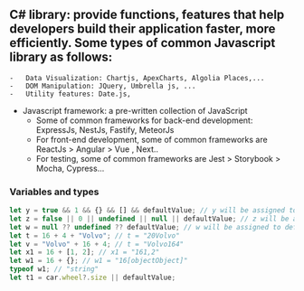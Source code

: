 ## C# library: provide functions, features that help developers build their application faster, more efficiently. Some types of common Javascript library as follows:

    -   Data Visualization: Chartjs, ApexCharts, Algolia Places,...
    -   DOM Manipulation: JQuery, Umbrella js, ...
    -   Utility features: Date.js,

-   Javascript framework: a pre-written collection of JavaScript
    -   Some of common frameworks for back-end development: ExpressJs, NestJs, Fastify, MeteorJs
    -   For front-end development, some of common frameworks are ReactJs > Angular > Vue , Next..
    -   For testing, some of common frameworks are Jest > Storybook > Mocha, Cypress...

### Variables and types

```javascript
let y = true && 1 && {} && [] && defaultValue; // y will be assigned to defaultValue
let z = false || 0 || undefined || null || defaultValue; // z will be assigned to defaultValue
let w = null ?? undefined ?? defaultValue; // w will be assigned to defaultValue
let t = 16 + 4 + "Volvo"; // t = "20Volvo"
let v = "Volvo" + 16 + 4; // t = "Volvo164"
let x1 = 16 + [1, 2]; // x1 = "161,2"
let w1 = 16 + {}; // w1 = "16[objectObject]"
typeof w1; // "string"
let t1 = car.wheel?.size || defaultValue;
```
